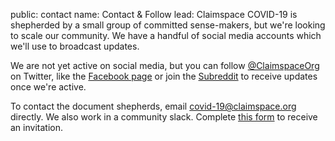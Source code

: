 public: contact
name: Contact & Follow
lead: Claimspace COVID-19 is shepherded by a small group of committed sense-makers, but we're looking to scale our community. We have a handful of social media accounts which we'll use to broadcast updates.

We are not yet active on social media, but you can follow [@ClaimspaceOrg](https://twitter.com/ClaimspaceOrg) on Twitter, like the [Facebook page](https://www.facebook.com/ClaimspaceOrg) or join the [Subreddit](https://www.reddit.com/r/claimspace/) to receive updates once we're active.


To contact the document shepherds, email <a href="mailto:covid-19@claimspace.org">covid-19@claimspace.org</a> directly. We also work in a community slack. Complete [this form](https://docs.google.com/forms/d/1P6gsQ7uGlh1_g3J6rDG0Kw-u1dTAc3QJCREten0roZ4/edit) to receive an invitation.
